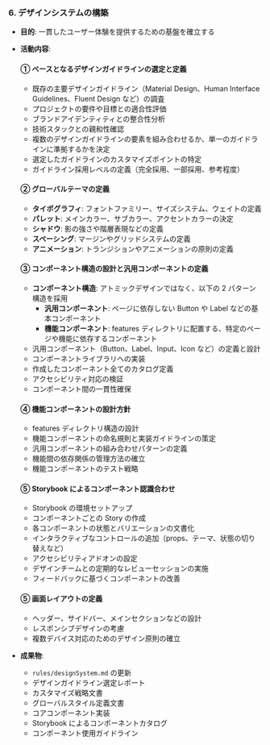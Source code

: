 ### 6. デザインシステムの構築

- **目的**: 一貫したユーザー体験を提供するための基盤を確立する
- **活動内容**:

  #### ① ベースとなるデザインガイドラインの選定と定義

  - 既存の主要デザインガイドライン（Material Design、Human Interface Guidelines、Fluent Design など）の調査
  - プロジェクトの要件や目標との適合性評価
  - ブランドアイデンティティとの整合性分析
  - 技術スタックとの親和性確認
  - 複数のデザインガイドラインの要素を組み合わせるか、単一のガイドラインに準拠するかを決定
  - 選定したガイドラインのカスタマイズポイントの特定
  - ガイドライン採用レベルの定義（完全採用、一部採用、参考程度）

  #### ② グローバルテーマの定義

  - **タイポグラフィ**: フォントファミリー、サイズシステム、ウェイトの定義
  - **パレット**: メインカラー、サブカラー、アクセントカラーの決定
  - **シャドウ**: 影の強さや階層表現などの定義
  - **スペーシング**: マージンやグリッドシステムの定義
  - **アニメーション**: トランジションやアニメーションの原則の定義

  #### ③ コンポーネント構造の設計と汎用コンポーネントの定義

  - **コンポーネント構造**: アトミックデザインではなく、以下の 2 パターン構造を採用
    - **汎用コンポーネント**: ページに依存しない Button や Label などの基本コンポーネント
    - **機能コンポーネント**: features ディレクトリに配置する、特定のページや機能に依存するコンポーネント
  - 汎用コンポーネント（Button、Label、Input、Icon など）の定義と設計
  - コンポーネントライブラリへの実装
  - 作成したコンポーネント全てのカタログ定義
  - アクセシビリティ対応の検証
  - コンポーネント間の一貫性確保

  #### ④ 機能コンポーネントの設計方針

  - features ディレクトリ構造の設計
  - 機能コンポーネントの命名規則と実装ガイドラインの策定
  - 汎用コンポーネントの組み合わせパターンの定義
  - 機能間の依存関係の管理方法の確立
  - 機能コンポーネントのテスト戦略

  #### ⑤ Storybook によるコンポーネント認識合わせ

  - Storybook の環境セットアップ
  - コンポーネントごとの Story の作成
  - 各コンポーネントの状態とバリエーションの文書化
  - インタラクティブなコントロールの追加（props、テーマ、状態の切り替えなど）
  - アクセシビリティアドオンの設定
  - デザインチームとの定期的なレビューセッションの実施
  - フィードバックに基づくコンポーネントの改善

  #### ⑤ 画面レイアウトの定義

  - ヘッダー、サイドバー、メインセクションなどの設計
  - レスポンシブデザインの考慮
  - 複数デバイス対応のためのデザイン原則の確立

- **成果物**:
  - `rules/designSystem.md` の更新
  - デザインガイドライン選定レポート
  - カスタマイズ戦略文書
  - グローバルスタイル定義文書
  - コアコンポーネント実装
  - Storybook によるコンポーネントカタログ
  - コンポーネント使用ガイドライン

